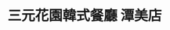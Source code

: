 ---
title: "三元花園韓式餐廳 潭美店"
description: "三元花園韓式餐廳 潭美店"
layout: shop
keywords:
  - 美食競賽
  - 台灣美食
  - 美食精選
datePublished: "2025-06-30"
dateModified: "2025-07-07"
city: "台北市"
district: "內湖區"
address: "114台北市內湖區石潭路1號"
phone: "0227927222"
geo: "25.063162058088334, 121.58552608213225"
google_map: "https://maps.app.goo.gl/NpaxdZdseJGBwGTb9"
footinder: "https://footinder.com.tw/%E5%8F%B0%E5%8C%97%E5%B8%82%E5%85%A7%E6%B9%96%E5%8D%80/42817/"
official: "http://www.samwon.com.tw/"
award:
  - name: "500盤"
    year: "2024"
    entries:
      - dishes:
          - "招牌牛小排"
          - "三元甜辣炸雞"

---